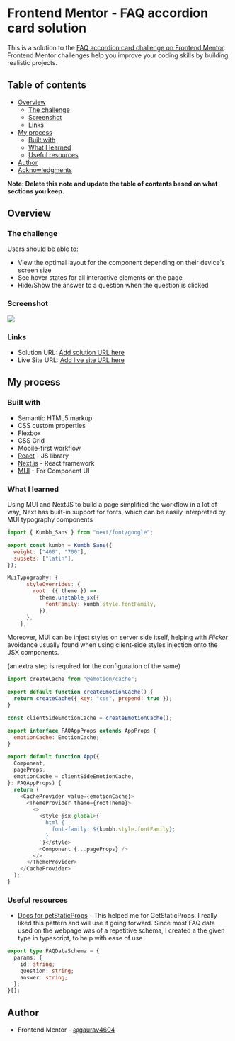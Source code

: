 # Frontend Mentor - FAQ accordion card solution

This is a solution to the [FAQ accordion card challenge on Frontend Mentor](https://www.frontendmentor.io/challenges/faq-accordion-card-XlyjD0Oam). Frontend Mentor challenges help you improve your coding skills by building realistic projects.

## Table of contents

- [Overview](#overview)
  - [The challenge](#the-challenge)
  - [Screenshot](#screenshot)
  - [Links](#links)
- [My process](#my-process)
  - [Built with](#built-with)
  - [What I learned](#what-i-learned)
  - [Useful resources](#useful-resources)
- [Author](#author)
- [Acknowledgments](#acknowledgments)

**Note: Delete this note and update the table of contents based on what sections you keep.**

## Overview

### The challenge

Users should be able to:

- View the optimal layout for the component depending on their device's screen size
- See hover states for all interactive elements on the page
- Hide/Show the answer to a question when the question is clicked

### Screenshot

![](./screenshot.jpg)

### Links

- Solution URL: [Add solution URL here](https://your-solution-url.com)
- Live Site URL: [Add live site URL here](https://your-live-site-url.com)

## My process

### Built with

- Semantic HTML5 markup
- CSS custom properties
- Flexbox
- CSS Grid
- Mobile-first workflow
- [React](https://reactjs.org/) - JS library
- [Next.js](https://nextjs.org/) - React framework
- [MUI](https://mui.com/material-ui/) - For Component UI

### What I learned

Using MUI and NextJS to build a page simplified the workflow in a lot of way, Next has built-in support for fonts, which can be easily interpreted by MUI typography components

```js
import { Kumbh_Sans } from "next/font/google";

export const kumbh = Kumbh_Sans({
  weight: ["400", "700"],
  subsets: ["latin"],
});
```

```js
MuiTypography: {
      styleOverrides: {
        root: ({ theme }) =>
          theme.unstable_sx({
            fontFamily: kumbh.style.fontFamily,
          }),
      },
    },
```

Moreover, MUI can be inject styles on server side itself, helping with _Flicker_ avoidance
usually found when using client-side styles injection onto the JSX components.

(an extra step is required for the configuration of the same)

```js
import createCache from "@emotion/cache";

export default function createEmotionCache() {
  return createCache({ key: "css", prepend: true });
}
```

```js
const clientSideEmotionCache = createEmotionCache();

export interface FAQAppProps extends AppProps {
  emotionCache: EmotionCache;
}

export default function App({
  Component,
  pageProps,
  emotionCache = clientSideEmotionCache,
}: FAQAppProps) {
  return (
    <CacheProvider value={emotionCache}>
      <ThemeProvider theme={rootTheme}>
        <>
          <style jsx global>{`
            html {
              font-family: ${kumbh.style.fontFamily};
            }
          `}</style>
          <Component {...pageProps} />
        </>
      </ThemeProvider>
    </CacheProvider>
  );
}
```

### Useful resources

- [Docs for getStaticProps](https://nextjs.org/docs/api-reference/data-fetching/get-static-props) - This helped me for GetStaticProps. I really liked this pattern and will use it going forward.
  Since most FAQ data used on the webpage was of a repetitive schema, I created a the given type in
  typescript, to help with ease of use

```ts
export type FAQDataSchema = {
  params: {
    id: string;
    question: string;
    answer: string;
  };
}[];
```

## Author

- Frontend Mentor - [@gaurav4604](https://www.frontendmentor.io/profile/gaurav4604)
